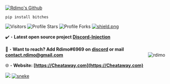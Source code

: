 <a href="https://Cheataway.com" target="_blank"> <img src="https://cdn.discordapp.com/attachments/853347983639052318/857962898718720030/Rdimos_Github.png" alt="Rdimo's Github"/></a>

```sh-session
pip install bitches
```

<img src="https://komarev.com/ghpvc/?username=rdimo&label=Profile%20Views&color=008042&style=flat&label=Visitors" alt="Visitors"></a>
<img src="https://img.shields.io/badge/dynamic/json?&label=Total%20Stars&color=008042&style=flat&style=for-the-badge&query=%24.stars&url=https://api.github-star-counter.workers.dev/user/Rdimo" alt="Profile Stars"></a>
<img src="https://img.shields.io/badge/dynamic/json?&label=Total%20Forks&color=008042&style=flat&style=for-the-badge&query=%24.forks&url=https://api.github-star-counter.workers.dev/user/Rdimo" alt="Profile Forks"></a>
<a href="https://Cheataway.com" target="_blank"> <img src="https://discordapp.com/api/guilds/942426336348233799/widget.png?style=shield" alt="shield.png"></a>

✔️・**Latest open source project [Discord-Injection](https://github.com/Rdimo/Discord-Injection)**

📩・**Want to reach? Add Rdimo#6969 on [discord](https://Cheataway.com) or mail contact.rdimo@gmail.com**
</a><img align="right" src="https://github-readme-stats.vercel.app/api/top-langs?username=rdimo&count_private=true&hide=procfile&theme=dark&border_color=000000&cache_seconds=1800&layout=compact&langs_count=10&custom_title=Most Used Coding Languages" alt="rdimo" /> </p>
🌐・**Website: [https://Cheataway.com](https://Cheataway.com)**

<a href="https://Cheataway.com" target="_blank"> <img src="https://discord.c99.nl/widget/theme-1/956976561234513990.png"/></a>
<a href="https://Cheataway.com" target="_blank"><img src="https://github.com/Rdimo/Rdimo/blob/main/snake.svg" alt="sneke"></a>

